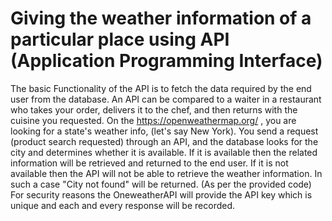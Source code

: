 # Giving the weather information of a particular place using API (Application Programming Interface)

The basic Functionality of the API is to fetch the data required by the end user from the database. 
An API can be compared to a waiter in a restaurant who takes your order, delivers it to the chef, and then returns with the cuisine you requested. 
On the https://openweathermap.org/ , you are looking for a state's weather info, (let's say New York). You send a request (product search requested) through an API, and the database looks for the city and determines whether it is available. 
If it is available then the related information will be retrieved and returned to the end user.
If it is not available then the API will not be able to retrieve the weather information.
In such a case "City not found" will be returned. (As per the provided code)
For security reasons the OneweatherAPI will provide the API key which is unique and each and every response will be recorded.

